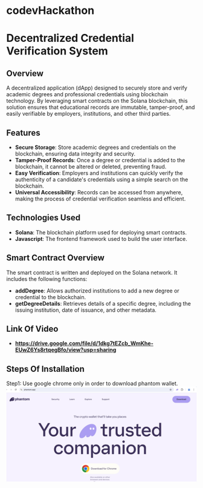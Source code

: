# codevHackathon
# Decentralized Credential Verification System

## Overview

A decentralized application (dApp) designed to securely store and verify academic degrees and professional credentials using blockchain technology. By leveraging smart contracts on the Solana blockchain, this solution ensures that educational records are immutable, tamper-proof, and easily verifiable by employers, institutions, and other third parties.

## Features

- **Secure Storage**: Store academic degrees and credentials on the blockchain, ensuring data integrity and security.
- **Tamper-Proof Records**: Once a degree or credential is added to the blockchain, it cannot be altered or deleted, preventing fraud.
- **Easy Verification**: Employers and institutions can quickly verify the authenticity of a candidate's credentials using a simple search on the blockchain.
- **Universal Accessibility**: Records can be accessed from anywhere, making the process of credential verification seamless and efficient.

## Technologies Used

- **Solana**: The blockchain platform used for deploying smart contracts.
- **Javascript**: The frontend framework used to build the user interface.

## Smart Contract Overview

The smart contract is written and deployed on the Solana network. It includes the following functions:

- **addDegree**: Allows authorized institutions to add a new degree or credential to the blockchain.
- **getDegreeDetails**: Retrieves details of a specific degree, including the issuing institution, date of issuance, and other metadata.

## Link Of Video
- **https://drive.google.com/file/d/1dkg7tEZcb_WmKhe-EUwZ6Ys8rtqegBfo/view?usp=sharing**

## Steps Of Installation
Step1: Use google chrome only in order to download phantom wallet.
![Alt text](res/1.jpg)

